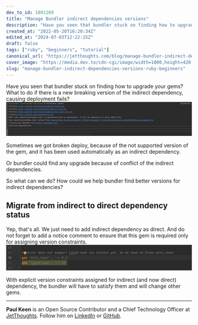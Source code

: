 ```yaml
---
dev_to_id: 1091289
title: "Manage Bundler indirect dependencies versions"
description: "Have you seen that bundler stuck on finding how to upgrade your gems? What to do if there is a new..."
created_at: "2022-05-20T16:20:34Z"
edited_at: "2024-07-03T12:22:15Z"
draft: false
tags: ["ruby", "beginners", "tutorial"]
canonical_url: "https://jetthoughts.com/blog/manage-bundler-indirect-dependencies-versions-ruby-beginners/"
cover_image: "https://media.dev.to/cdn-cgi/image/width=1000,height=420,fit=cover,gravity=auto,format=auto/https%3A%2F%2Fdev-to-uploads.s3.amazonaws.com%2Fuploads%2Farticles%2Fn7jbv923upq3qc30eq66.png"
slug: "manage-bundler-indirect-dependencies-versions-ruby-beginners"
---
```

Have you seen that bundler stuck on finding how to upgrade your gems? What to do if there is a new breaking version of the indirect dependency, causing deployment fails?
![Bundler looks for options](https://raw.githubusercontent.com/jetthoughts/jetthoughts.github.io/master/static/assets/img/blog/manage-bundler-indirect-dependencies-versions-ruby-beginners/file_0.png)
 
Sometimes we got broken deploy, because of the not supported version of the gem, and it has been used automatically as an indirect dependency.

Or bundler could find any upgrade because of conflict of the indirect dependencies.

So what can we do? How could we help bundler find better versions for indirect dependencies?

## Migrate from indirect to direct dependency status
Yep, that's all. We just need to add indirect dependency as direct. And do not forget to add a notice comment to ensure that this gem is required only for assigning version constraints.
![Add direct dependency to add constraint for indirect](https://raw.githubusercontent.com/jetthoughts/jetthoughts.github.io/master/static/assets/img/blog/manage-bundler-indirect-dependencies-versions-ruby-beginners/file_1.png)

With explicit version constraints assigned for indirect (and now direct) dependency, the bundler will have to satisfy them and will change other gems.

---

**Paul Keen** is an Open Source Contributor and a Chief Technology Officer at [JetThoughts](https://www.jetthoughts.com). Follow him on [LinkedIn](https://www.linkedin.com/in/paul-keen/) or [GitHub](https://github.com/pftg).
